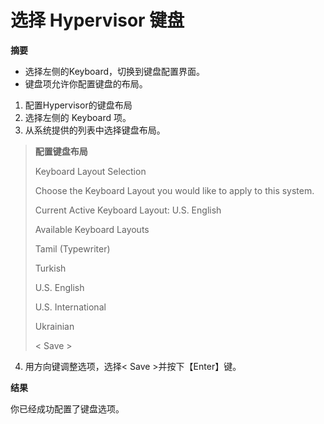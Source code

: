 # 选择 Hypervisor 键盘

**摘要**

* 选择左侧的Keyboard，切换到键盘配置界面。
* 键盘项允许你配置键盘的布局。

1. 配置Hypervisor的键盘布局
2. 选择左侧的 Keyboard 项。
3. 从系统提供的列表中选择键盘布局。

> **配置键盘布局**
>
> Keyboard Layout Selection
>
> Choose the Keyboard Layout you would like to apply to this system.
>
> Current Active Keyboard Layout: U.S. English
>
> Available Keyboard Layouts
>
> Tamil (Typewriter)
>
> Turkish
>
> U.S. English
>
> U.S. International
>
> Ukrainian
>
>
>
> \< Save \>

4. 用方向键调整选项，选择< Save >并按下【Enter】键。

**结果**

你已经成功配置了键盘选项。
